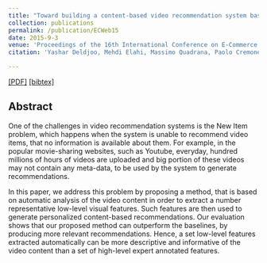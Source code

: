```yaml
---
title: "Toward building a content-based video recommendation system based on low-level features"
collection: publications
permalink: /publication/ECWeb15
date: 2015-9-3
venue: 'Proceedings of the 16th International Conference on E-Commerce and Web Technologies'
citation: 'Yashar Deldjoo, Mehdi Elahi, Massimo Quadrana, Paolo Cremonesi<i> Proceedings of the 16th International Conference on E-Commerce and Web Technologies  </i><b>(EC-Web 2015)</b>.'

---
```


[[PDF]](https://re.public.polimi.it/retrieve/handle/11311/1006630/227231/YDeldjoo_EcWeb2015.pdf)  [[bibtex]](https://github.com/yasdel/yasdel.github.io/tree/master/_publications/ECWeb15.bib) 



## Abstract

One of the challenges in video recommendation systems is the New Item problem, which happens when the system is unable to recommend video items, that no information is available about them. For example, in the popular movie-sharing websites, such as Youtube, everyday, hundred millions of hours of videos are uploaded and big portion of these videos may not contain any meta-data, to be used by the system to generate recommendations.

In this paper, we address this problem by proposing a method, that is based on automatic analysis of the video content in order to extract a number representative low-level visual features. Such features are then used to generate personalized content-based recommendations. Our evaluation shows that our proposed method can outperform the baselines, by producing more relevant recommendations. Hence, a set low-level features extracted automatically can be more descriptive and informative of the video content than a set of high-level expert annotated features.
